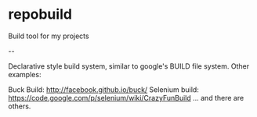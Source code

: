 repobuild
==========

Build tool for my projects

--

Declarative style build system, similar to google's BUILD file system. Other examples:

Buck Build: http://facebook.github.io/buck/
Selenium build: https://code.google.com/p/selenium/wiki/CrazyFunBuild
... and there are others.

